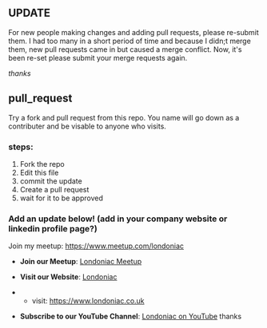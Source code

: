 ## UPDATE
For new people making changes and adding pull requests, please re-submit them. I had too many in a short period of time and because I didn;t merge them, new pull requests came in but caused a merge conflict. Now, it's been re-set please submit your merge requests again.

*thanks*

## pull_request
Try a fork and pull request from this repo. You name will go down as a contributer and be visable to anyone who visits.

### steps:
1) Fork the repo
2) Edit this file
3) commit the update
4) Create a pull request
5) wait for it to be approved

### Add an update below! (add in your company website or linkedin profile page?)

Join my meetup: https://www.meetup.com/londoniac

 - **Join our Meetup**: [Londoniac Meetup](https://www.meetup.com/londoniac)

- **Visit our Website**: [Londoniac](https://www.londoniac.co.uk)
-   * visit: https://www.londoniac.co.uk 

- **Subscribe to our YouTube Channel**: [Londoniac on YouTube](https://youtube.com/@LondonIAC)
 thanks
